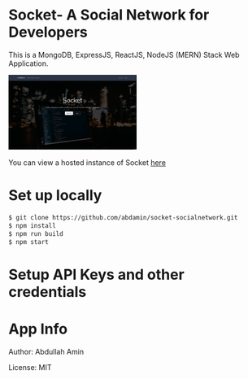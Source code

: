 # Socket- A Social Network for Developers

This is a MongoDB, ExpressJS, ReactJS, NodeJS (MERN) Stack Web Application.

<a href="/"></a> <img src="./socket.gif" alt="Socket" width="50%" />

You can view a hosted instance of Socket [here](https://salty-everglades-17999.herokuapp.com)

# Set up locally

    $ git clone https://github.com/abdamin/socket-socialnetwork.git
    $ npm install
    $ npm run build
    $ npm start

# Setup API Keys and other credentials

# App Info

Author: Abdullah Amin

License: MIT
